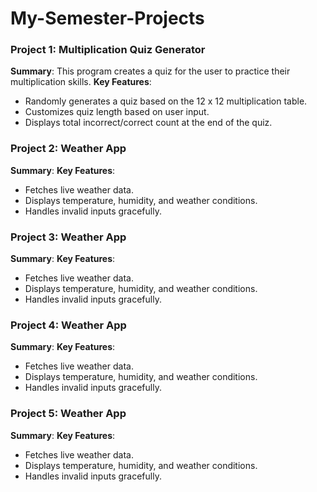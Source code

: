 # My-Semester-Projects

### Project 1: Multiplication Quiz Generator 
**Summary**: This program creates a quiz for the user to practice their multiplication skills. 
**Key Features**: 
- Randomly generates a quiz based on the 12 x 12 multiplication table. 
- Customizes quiz length based on user input. 
- Displays total incorrect/correct count at the end of the quiz.  

### Project 2: Weather App 
**Summary**:
**Key Features**: 
- Fetches live weather data.
- Displays temperature, humidity, and weather conditions. 
- Handles invalid inputs gracefully.  

### Project 3: Weather App 
**Summary**: 
**Key Features**: 
- Fetches live weather data.
- Displays temperature, humidity, and weather conditions. 
- Handles invalid inputs gracefully.  

### Project 4: Weather App 
**Summary**: 
**Key Features**: 
- Fetches live weather data.
- Displays temperature, humidity, and weather conditions. 
- Handles invalid inputs gracefully.  

### Project 5: Weather App 
**Summary**: 
**Key Features**: 
- Fetches live weather data.
- Displays temperature, humidity, and weather conditions. 
- Handles invalid inputs gracefully.  
